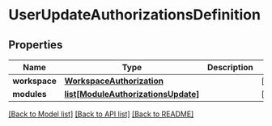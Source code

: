 # UserUpdateAuthorizationsDefinition

## Properties
Name | Type | Description | Notes
------------ | ------------- | ------------- | -------------
**workspace** | [**WorkspaceAuthorization**](WorkspaceAuthorization.md) |  | [optional] 
**modules** | [**list[ModuleAuthorizationsUpdate]**](ModuleAuthorizationsUpdate.md) |  | [optional] 

[[Back to Model list]](../README.md#documentation-for-models) [[Back to API list]](../README.md#documentation-for-api-endpoints) [[Back to README]](../README.md)

